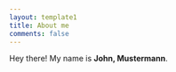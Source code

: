 ```yaml
---
layout: template1
title: About me
comments: false
---
```


Hey there! My name is **John, Mustermann**.